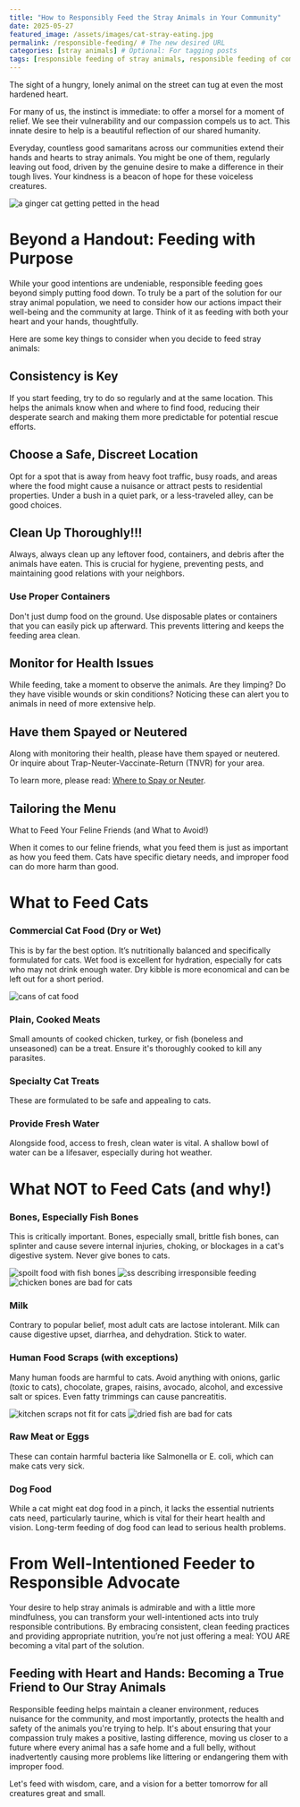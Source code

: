 ```yaml
---
title: "How to Responsibly Feed the Stray Animals in Your Community"
date: 2025-05-27
featured_image: /assets/images/cat-stray-eating.jpg
permalink: /responsible-feeding/ # The new desired URL
categories: [stray animals] # Optional: For tagging posts
tags: [responsible feeding of stray animals, responsible feeding of community cats, community cats] # Optional: More specific keywords
---
```

The sight of a hungry, lonely animal on the street can tug at even the most hardened heart. 

For many of us, the instinct is immediate: to offer a morsel for a moment of relief. We see their vulnerability and our compassion compels us to act. This innate desire to help is a beautiful reflection of our shared humanity.

Everyday, countless good samaritans across our communities extend their hands and hearts to stray animals. You might be one of them, regularly leaving out food, driven by the genuine desire to make a difference in their tough lives. Your kindness is a beacon of hope for these voiceless creatures. 

<img src="{{'/assets/images/Muggles.png'|relative_url}}" alt="a ginger cat getting petted in the head">

# Beyond a Handout: Feeding with Purpose
While your good intentions are undeniable, responsible feeding goes beyond simply putting food down. To truly be a part of the solution for our stray animal population, we need to consider how our actions impact their well-being and the community at large. Think of it as feeding with both your heart and your hands, thoughtfully.

Here are some key things to consider when you decide to feed stray animals:

## Consistency is Key 
If you start feeding, try to do so regularly and at the same location. This helps the animals know when and where to find food, reducing their desperate search and making them more predictable for potential rescue efforts.

## Choose a Safe, Discreet Location 
Opt for a spot that is away from heavy foot traffic, busy roads, and areas where the food might cause a nuisance or attract pests to residential properties. Under a bush in a quiet park, or a less-traveled alley, can be good choices.

## Clean Up Thoroughly!!! 
Always, always clean up any leftover food, containers, and debris after the animals have eaten. This is crucial for hygiene, preventing pests, and maintaining good relations with your neighbors.

### Use Proper Containers 
Don't just dump food on the ground. Use disposable plates or containers that you can easily pick up afterward. This prevents littering and keeps the feeding area clean.

## Monitor for Health Issues 
While feeding, take a moment to observe the animals. Are they limping? Do they have visible wounds or skin conditions? Noticing these can alert you to animals in need of more extensive help.

## Have them Spayed or Neutered 
Along with monitoring their health, please have them spayed or neutered. Or inquire about Trap-Neuter-Vaccinate-Return (TNVR) for your area. 

To learn more, please read: [Where to Spay or Neuter](/where-to/).


## Tailoring the Menu 
What to Feed Your Feline Friends (and What to Avoid!)

When it comes to our feline friends, what you feed them is just as important as how you feed them. Cats have specific dietary needs, and improper food can do more harm than good.

# What to Feed Cats

### Commercial Cat Food (Dry or Wet) 
This is by far the best option. It’s nutritionally balanced and specifically formulated for cats. Wet food is excellent for hydration, especially for cats who may not drink enough water. Dry kibble is more economical and can be left out for a short period.

<img src="{{'/assets/images/0-catfood-wet.jpg'|relative_url}}" alt="cans of cat food">

### Plain, Cooked Meats 
Small amounts of cooked chicken, turkey, or fish (boneless and unseasoned) can be a treat. Ensure it's thoroughly cooked to kill any parasites.

### Specialty Cat Treats 
These are formulated to be safe and appealing to cats.

### Provide Fresh Water 
Alongside food, access to fresh, clean water is vital. A shallow bowl of water can be a lifesaver, especially during hot weather.


# What NOT to Feed Cats (and why!)

### Bones, Especially Fish Bones 
This is critically important. Bones, especially small, brittle fish bones, can splinter and cause severe internal injuries, choking, or blockages in a cat's digestive system. Never give bones to cats.

<img src="{{'/assets/images/irresponsible-feeding-1.png'|relative_url}}" alt="spoilt food with fish bones">

<img src="{{'/assets/images/irresponsible-feeding-3.png'|relative_url}}" alt="ss describing irresponsible feeding">

<img src="{{'/assets/images/0-catfood-no-bones2.jpg'|relative_url}}" alt="chicken bones are bad for cats">

### Milk 
Contrary to popular belief, most adult cats are lactose intolerant. Milk can cause digestive upset, diarrhea, and dehydration. Stick to water.

### Human Food Scraps (with exceptions) 
Many human foods are harmful to cats. Avoid anything with onions, garlic (toxic to cats), chocolate, grapes, raisins, avocado, alcohol, and excessive salt or spices. Even fatty trimmings can cause pancreatitis.

<img src="{{'/assets/images/irresponsible-feeding-2.png'|relative_url}}" alt="kitchen scraps not fit for cats">


<img src="{{'/assets/images/0-catfood-no-daing.jpg'|relative_url}}" alt="dried fish are bad for cats">


### Raw Meat or Eggs 
These can contain harmful bacteria like Salmonella or E. coli, which can make cats very sick.

### Dog Food 
While a cat might eat dog food in a pinch, it lacks the essential nutrients cats need, particularly taurine, which is vital for their heart health and vision. Long-term feeding of dog food can lead to serious health problems.

# From Well-Intentioned Feeder to Responsible Advocate
Your desire to help stray animals is admirable and with a little more mindfulness, you can transform your well-intentioned acts into truly responsible contributions. By embracing consistent, clean feeding practices and providing appropriate nutrition, you’re not just offering a meal: YOU ARE becoming a vital part of the solution.


## Feeding with Heart and Hands: Becoming a True Friend to Our Stray Animals
Responsible feeding helps maintain a cleaner environment, reduces nuisance for the community, and most importantly, protects the health and safety of the animals you're trying to help. It's about ensuring that your compassion truly makes a positive, lasting difference, moving us closer to a future where every animal has a safe home and a full belly, without inadvertently causing more problems like littering or endangering them with improper food. 

Let's feed with wisdom, care, and a vision for a better tomorrow for all creatures great and small.
